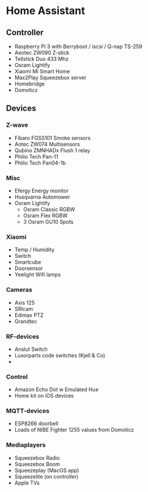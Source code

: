 <H1>Home Assistant</H1>

<h2>Controller</h2>
<UL>
<li>Raspberry Pi 3 with Berryboot / iscsi / Q-nap TS-259
<li>Aeotec ZW090 Z-stick
<li>Tellstick Duo 433 Mhz
<li>Osram Lightify
<li>Xiaomi Mi Smart Home
<li>Max2Play Squeezebox server
<li>Homebridge
<li>Domoticz
</UL>


<H2>Devices</H2>
<H3>Z-wave</H3>
<UL>
<li>Fibaro FGSS101 Smoke sensors
<li>Aotec ZW074 Multisensors
<Li>Qubino ZMNHADx Flush 1 relay
<li>Philio Tech Pan-11
<li>Philio Tech Pan04-1b
</UL>

<H3>Misc</H3>
<ul>
<li>Efergy Energy monitor
<li>Husqvarna Automower
<li>Osram Lightify
<ul>
<li>Osram Classic RGBW
<Li>Osram Flex RGBW
<li>3 Osram GU10 Spots
</ul>
</ul>

<H3>Xiaomi</H3>
<ul>
<li>Temp / Humidity
<li>Switch
<li>Smartcube
<li>Doorsensor
<li>Yeelight Wifi lamps
</ul>

<H3>Cameras</H3>
<ul>
<li>Axis 125
<li>SRIcam
<li>Edimax PTZ
<li>Grandtec 
</ul>

<H3>RF-devices</h3>
<ul>
<li>Anslut Switch
<li>Luxorparts code switches (Kjell & Co)
<li>
</ul>

<H3>Control</h3>
<ul>
<li>Amazon Echo Dot w Emulated Hue
<li>Home kit on iOS devices
</ul>

<H3>MQTT-devices</h3>
<ul>
<li>ESP8266 doorbell
<li>Loads of NIBE Fighter 1255 values from Domoticz
</ul>


<H3>Mediaplayers</h3>
<ul>
<li>Squeezebox Radio
<li>Squeezebox Boom
<li>Squeezeplay (MacOS app)
<li>Squeezelite (on controller)
<li>Apple TVs
</ul>


